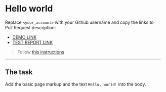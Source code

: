 # Hello world
Replace `<your_account>` with your Github username and copy the links to Pull Request description:
- [DEMO LINK](https://irkruts.github.io/layout_hello-world/)
- [TEST REPORT LINK](https://irkruts.github.io/layout_hello-world/report/html_report/)

> Follow [this instructions](https://mate-academy.github.io/layout_task-guideline/#how-to-solve-the-layout-tasks-on-github)
___

## The task 
Add the basic page markup and the text `Hello, world!` into the body.
